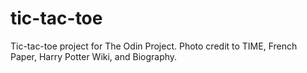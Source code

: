 # tic-tac-toe
Tic-tac-toe project for The Odin Project. Photo credit to TIME, French Paper, Harry Potter Wiki, and Biography.